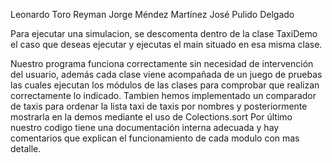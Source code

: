 Leonardo Toro Reyman
Jorge Méndez Martínez
José Pulido Delgado

Para ejecutar una simulacion, se descomenta dentro de la clase TaxiDemo el caso que deseas ejecutar y ejecutas el main situado en esa misma clase.

Nuestro programa funciona correctamente sin necesidad de intervención del usuario, además cada clase viene acompañada de un juego de pruebas las 
cuales ejecutan los módulos de las clases para comprobar que realizan correctamente lo indicado.
Tambien hemos implementado un comparador de taxis para ordenar la lista taxi de taxis por nombres y posteriormente mostrarla en la demos mediante el 
uso de Colections.sort
Por último nuestro codigo tiene una documentación interna adecuada y hay comentarios que explican el funcionamiento de cada modulo con mas detalle.